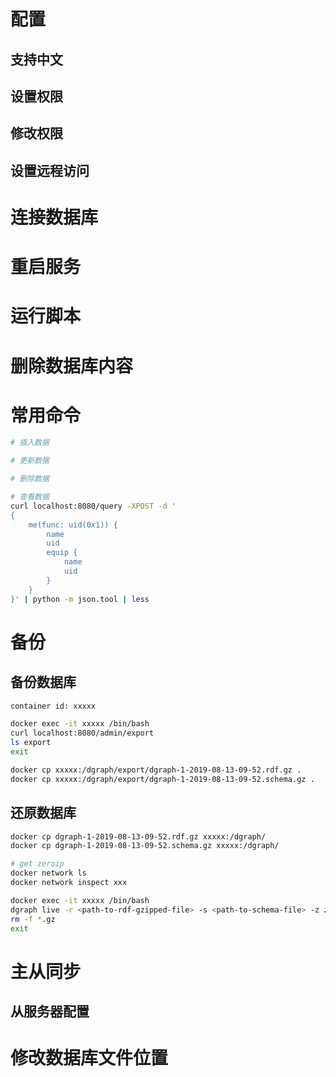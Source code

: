 # 配置

## 支持中文

## 设置权限

## 修改权限

## 设置远程访问

# 连接数据库

# 重启服务

# 运行脚本

# 删除数据库内容

# 常用命令

```bash
# 插入数据

# 更新数据

# 删除数据

# 查看数据
curl localhost:8080/query -XPOST -d '
{
    me(func: uid(0x1)) {
        name
        uid
        equip {
            name
            uid
        }
    }
}' | python -m json.tool | less
```

# 备份

## 备份数据库

```bash
container id: xxxxx

docker exec -it xxxxx /bin/bash
curl localhost:8080/admin/export
ls export
exit

docker cp xxxxx:/dgraph/export/dgraph-1-2019-08-13-09-52.rdf.gz .
docker cp xxxxx:/dgraph/export/dgraph-1-2019-08-13-09-52.schema.gz .
```

## 还原数据库

```bash
docker cp dgraph-1-2019-08-13-09-52.rdf.gz xxxxx:/dgraph/
docker cp dgraph-1-2019-08-13-09-52.schema.gz xxxxx:/dgraph/

# get zeroip
docker network ls
docker network inspect xxx

docker exec -it xxxxx /bin/bash
dgraph live -r <path-to-rdf-gzipped-file> -s <path-to-schema-file> -z zeroip:5080
rm -f *.gz
exit
```

# 主从同步

## 从服务器配置

# 修改数据库文件位置
